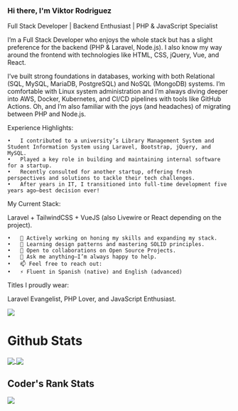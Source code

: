 ### Hi there, I'm Viktor Rodriguez

<!--
**t1t0/t1t0** is a ✨ _special_ ✨ repository because its `README.md` (this file) appears on your GitHub profile.

Here are some ideas to get you started:
-->
Full Stack Developer | Backend Enthusiast | PHP & JavaScript Specialist

I’m a Full Stack Developer who enjoys the whole stack but has a slight preference for the backend (PHP & Laravel, Node.js). I also know my way around the frontend with technologies like HTML, CSS, jQuery, Vue, and React.

I’ve built strong foundations in databases, working with both Relational (SQL, MySQL, MariaDB, PostgreSQL) and NoSQL (MongoDB) systems. I’m comfortable with Linux system administration and I’m always diving deeper into AWS, Docker, Kubernetes, and CI/CD pipelines with tools like GitHub Actions. Oh, and I’m also familiar with the joys (and headaches) of migrating between PHP and Node.js.

Experience Highlights:

	•	I contributed to a university’s Library Management System and Student Information System using Laravel, Bootstrap, jQuery, and MySQL.
	•	Played a key role in building and maintaining internal software for a startup.
	•	Recently consulted for another startup, offering fresh perspectives and solutions to tackle their tech challenges.
	•	After years in IT, I transitioned into full-time development five years ago—best decision ever!

My Current Stack:

Laravel + TailwindCSS + VueJS (also Livewire or React depending on the project).

	•	🔭 Actively working on honing my skills and expanding my stack.
	•	🌱 Learning design patterns and mastering SOLID principles.
	•	👯 Open to collaborations on Open Source Projects.
	•	💬 Ask me anything—I’m always happy to help.
	•	📫 Feel free to reach out:
	•	⚡ Fluent in Spanish (native) and English (advanced)

 Titles I proudly wear:

Laravel Evangelist, PHP Lover, and JavaScript Enthusiast.


<!-- Profile View Count -->
![](https://komarev.com/ghpvc/?username=t1t0&color=brightgreen&style=flat)

# Github Stats
<a href="https://github-readme-stats.vercel.app/api?username=t1t0&count_private=true&show_icons=true&hide=issues&include_all_commits=true">
  <img align="center" src="https://github-readme-stats.vercel.app/api?username=t1t0&count_private=true&show_icons=true&hide=issues&include_all_commits=true" />
</a>
<a href="https://github-readme-stats.vercel.app/api/top-langs/?username=t1t0&layout=compact&langs_count=6">
  <img align="center" src="https://github-readme-stats.vercel.app/api/top-langs/?username=t1t0&layout=compact&langs_count=6" />
</a>

## Coder's Rank Stats
<a href="https://profile.codersrank.io/user/t1t0/">
  <img align="center" src="https://cr-ss-service.azurewebsites.net/api/ScreenShot?widget=summary&username=t1t0&branding=false&show-avatar=false" />
</a>
